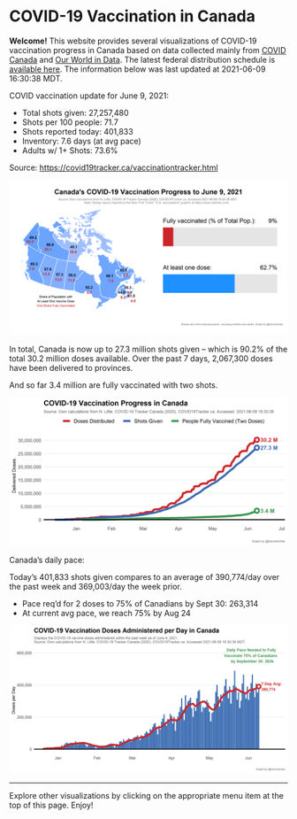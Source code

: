 COVID-19 Vaccination in Canada
==============================

**Welcome!** This website provides several visualizations of COVID-19
vaccination progress in Canada based on data collected mainly from
[COVID Canada](https://covid19tracker.ca/vaccinationtracker.html) and
[Our World in Data](https://ourworldindata.org/covid-vaccinations). The
latest federal distribution schedule is [available
here](https://www.canada.ca/en/public-health/services/diseases/2019-novel-coronavirus-infection/prevention-risks/covid-19-vaccine-treatment/vaccine-rollout.html).
The information below was last updated at 2021-06-09 16:30:38 MDT.

COVID vaccination update for June 9, 2021:

-   Total shots given: 27,257,480
-   Shots per 100 people: 71.7
-   Shots reported today: 401,833
-   Inventory: 7.6 days (at avg pace)
-   Adults w/ 1+ Shots: 73.6%

Source:
<a href="https://covid19tracker.ca/vaccinationtracker.html" class="uri">https://covid19tracker.ca/vaccinationtracker.html</a>

![](Plots/plot_main.png)

In total, Canada is now up to 27.3 million shots given – which is 90.2%
of the total 30.2 million doses available. Over the past 7 days,
2,067,300 doses have been delivered to provinces.

And so far 3.4 million are fully vaccinated with two shots.

![](Plots/plot_total.png)

Canada’s daily pace:

Today’s 401,833 shots given compares to an average of 390,774/day over
the past week and 369,003/day the week prior.

-   Pace req’d for 2 doses to 75% of Canadians by Sept 30: 263,314
-   At current avg pace, we reach 75% by Aug 24

![](Plots/pace_national.png)

------------------------------------------------------------------------

Explore other visualizations by clicking on the appropriate menu item at
the top of this page. Enjoy!
